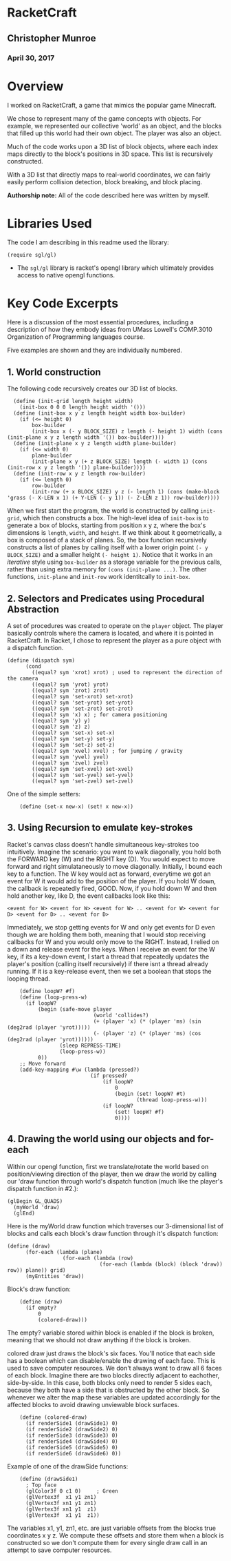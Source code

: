 # RacketCraft

## Christopher Munroe
### April 30, 2017

# Overview
I worked on RacketCraft, a game that mimics the popular game Minecraft.

We chose to represent many of the game concepts with objects. For example, we represented our collective 'world' as an object, 
and the blocks that filled up this world had their own object. The player was also an object.

Much of the code works upon a 3D list of block objects, where each index maps directly to the block's positions in 3D space. 
This list is recursively constructed. 

With a 3D list that directly maps to real-world coordinates, we can fairly easily perform collision detection,
block breaking, and block placing.

**Authorship note:** All of the code described here was written by myself.

# Libraries Used
The code I am describing in this readme used the library:

```
(require sgl/gl)
```

* The ```sgl/gl``` library is racket's opengl library which ultimately provides access to native opengl functions.

# Key Code Excerpts

Here is a discussion of the most essential procedures, including a description of how they embody ideas from 
UMass Lowell's COMP.3010 Organization of Programming languages course.

Five examples are shown and they are individually numbered. 

## 1. World construction

The following code recursively creates our 3D list of blocks.

```
  (define (init-grid length height width)
    (init-box 0 0 0 length height width '()))
  (define (init-box x y z length height width box-builder)
    (if (<= height 0)
        box-builder
        (init-box x (- y BLOCK_SIZE) z length (- height 1) width (cons (init-plane x y z length width '()) box-builder))))
  (define (init-plane x y z length width plane-builder)
    (if (<= width 0)
        plane-builder
        (init-plane x y (+ z BLOCK_SIZE) length (- width 1) (cons (init-row x y z length '()) plane-builder))))
  (define (init-row x y z length row-builder)
    (if (<= length 0)
        row-builder
        (init-row (+ x BLOCK_SIZE) y z (- length 1) (cons (make-block 'grass (- X-LEN x 1) (+ Y-LEN (- y 1)) (- Z-LEN z 1)) row-builder))))
 ```
 
When we first start the program, the world is constructed by calling ```init-grid```, which then constructs a box. The 
high-level idea of ```init-box``` is to generate a box of blocks, starting from position x y z, where the box's dimensions 
is ```length```, ```width```, and ```height```. If we think about it geometrically, a box is composed of a stack of planes.
So, the box function recursively constructs a list of planes by
calling itself with a lower origin point ```(- y BLOCK_SIZE)``` and a smaller height ```(- height 1)```.
Notice that it works in an *iterative* style using ```box-builder``` as a storage variable for the previous calls,
 rather than using extra memory for ```(cons (init-plane ...)```. The other functions, ```init-plane``` and ```init-row``` work
 identitcally to ```init-box```.
 
## 2. Selectors and Predicates using Procedural Abstraction

A set of procedures was created to operate on the ```player``` object. The player basically controls where the camera
is located, and where it is pointed in RacketCraft. In Racket, I chose to represent the player as a pure object with a dispatch function. 
 
```
(define (dispatch sym)
      (cond
        ((equal? sym 'xrot) xrot) ; used to represent the direction of the camera
        ((equal? sym 'yrot) yrot)
        ((equal? sym 'zrot) zrot)
        ((equal? sym 'set-xrot) set-xrot)
        ((equal? sym 'set-yrot) set-yrot)
        ((equal? sym 'set-zrot) set-zrot)
        ((equal? sym 'x) x) ; for camera positioning
        ((equal? sym 'y) y)
        ((equal? sym 'z) z)
        ((equal? sym 'set-x) set-x)
        ((equal? sym 'set-y) set-y)
        ((equal? sym 'set-z) set-z)
        ((equal? sym 'xvel) xvel) ; for jumping / gravity
        ((equal? sym 'yvel) yvel)
        ((equal? sym 'zvel) zvel)
        ((equal? sym 'set-xvel) set-xvel)
        ((equal? sym 'set-yvel) set-yvel)
        ((equal? sym 'set-zvel) set-zvel)
```
        
One of the simple setters:
```
    (define (set-x new-x) (set! x new-x))
```

## 3. Using Recursion to emulate key-strokes

Racket's canvas class doesn't handle simultaneous key-strokes too intuitively. Imagine the scenario: you want to walk diagonally,
you hold both the FORWARD key (W) and the RIGHT key (D). You would expect to move forward and right simulataneously to move diagonally.
Initially, I bound each key to a function. The W key would act as forward, everytime we got an event for W it would add to
the position of the player. If you hold W down, the callback is repeatedly fired, GOOD. Now, if you hold down W and then hold another key, like D, the event callbacks look like this: 

```<event for W> <event for W> <event for W> .. <event for W> <event for D> <event for D> .. <event for D>``` 

Immediately, we stop getting events for W and only get events for D even though we are holding them both, meaning that I would
stop receiving callbacks for W and you would only move to the RIGHT. Instead, I
relied on a down and release event for the keys. When I receive an event for the W key, if its a key-down event, I start
a thread that repeatedly updates the player's position (calling itself recursively) if there isnt a thread already running.
If it is a key-release event, then we set a boolean that stops the looping thread.

```
    (define loopW? #f)
    (define (loop-press-w)
      (if loopW?
          (begin (safe-move player
                            (world 'collides?)
                            (+ (player 'x) (* (player 'ms) (sin (deg2rad (player 'yrot)))))
                            (- (player 'z) (* (player 'ms) (cos (deg2rad (player 'yrot))))))
                 (sleep REPRESS-TIME)
                 (loop-press-w))
          0))
    ;; Move forward
    (add-key-mapping #\w (lambda (pressed?)
                           (if pressed?
                               (if loopW?
                                   0
                                   (begin (set! loopW? #t)
                                          (thread loop-press-w)))
                               (if loopW?
                                   (set! loopW? #f)
                                   0))))
```

## 4. Drawing the world using our objects and for-each 

Within our opengl function, first we translate/rotate the world based on position/viewing direction of the player, then we draw the world by calling our 'draw function through world's dispatch function (much like the player's dispatch function in #2.): 

```
(glBegin GL_QUADS)
  (myWorld 'draw)
  (glEnd)
```

Here is the myWorld draw function which traverses our 3-dimensional list of blocks and calls each block's draw function through it's dispatch function:

```
(define (draw)
      (for-each (lambda (plane)
                  (for-each (lambda (row)
                              (for-each (lambda (block) (block 'draw)) row)) plane)) grid)
      (myEntities 'draw))
```

Block's draw function:
```
    (define (draw)
      (if empty?
          0
          (colored-draw)))
```
The empty? variable stored within block is enabled if the block is broken, meaning that we should not draw anything if the block is broken.

colored draw just draws the block's six faces. You'll notice that each side has a boolean which can disable/enable the drawing of each face. This is used to save computer resources. We don't always want to draw all 6 faces of each block. Imagine there are two blocks directly adjacent to eachother, side-by-side. In this case, both blocks only need to render 5 sides each, because they both have a side that is obstructed by the other block. So whenever we alter the map these variables are updated accordingly for the affected blocks to avoid drawing unviewable block surfaces.

```
    (define (colored-draw)
      (if renderSide1 (drawSide1) 0)
      (if renderSide2 (drawSide2) 0)
      (if renderSide3 (drawSide3) 0)
      (if renderSide4 (drawSide4) 0)
      (if renderSide5 (drawSide5) 0)
      (if renderSide6 (drawSide6) 0))
```

Example of one of the drawSide functions:
```
    (define (drawSide1)
      ; Top face
      (glColor3f 0 c1 0)     ; Green
      (glVertex3f  x1 y1 zn1)
      (glVertex3f xn1 y1 zn1)
      (glVertex3f xn1 y1  z1)
      (glVertex3f  x1 y1  z1))
```
The variables x1, y1, zn1, etc. are just variable offsets from the blocks true coordinates x y z. We compute these offsets and store them when a block is constructed so we don't compute them for every single draw call in an attempt to save computer resources.
